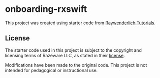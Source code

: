 # onboarding-rxswift

This project was created using starter code from [Raywenderlich Tutorials](https://www.kodeco.com/books/rxswift-reactive-programming-with-swift).

## License

The starter code used in this project is subject to the copyright and licensing terms of Razeware LLC, as stated in their [license](https://github.com/kodecocodes/rxs-materials/blob/editions/4.0/LICENCE).

Modifications have been made to the original code. This project is not intended for pedagogical or instructional use.
